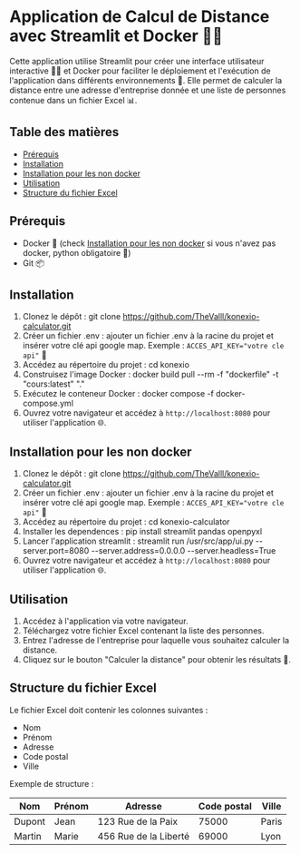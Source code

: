 # Application de Calcul de Distance avec Streamlit et Docker 🚀🌐

Cette application utilise Streamlit pour créer une interface utilisateur interactive 👨‍💻 et Docker pour faciliter le déploiement et l'exécution de l'application dans différents environnements 🐳. Elle permet de calculer la distance entre une adresse d'entreprise donnée et une liste de personnes contenue dans un fichier Excel 📊.

## Table des matières

- [Prérequis](#prérequis)
- [Installation](#installation)
- [Installation pour les non docker](#installation-pour-les-non-docker)
- [Utilisation](#utilisation)
- [Structure du fichier Excel](#structure-du-fichier-excel)

## Prérequis

- Docker 🐳 (check [Installation pour les non docker](#installation-pour-les-non-docker) si vous n'avez pas docker, python obligatoire 🐍)
- Git 📦

## Installation

1. Clonez le dépôt :
   git clone https://github.com/TheValll/konexio-calculator.git
2. Créer un fichier .env :
   ajouter un fichier .env à la racine du projet et insérer votre clé api google map. Exemple : `ACCES_API_KEY="votre cle api"` 🔑
3. Accédez au répertoire du projet :
   cd konexio
4. Construisez l'image Docker :
   docker build pull --rm -f "dockerfile" -t "cours:latest" "."
5. Exécutez le conteneur Docker :
   docker compose -f docker-compose.yml
6. Ouvrez votre navigateur et accédez à `http://localhost:8080` pour utiliser l'application 🌐.

## Installation pour les non docker

1. Clonez le dépôt :
   git clone https://github.com/TheValll/konexio-calculator.git
2. Créer un fichier .env :
   ajouter un fichier .env à la racine du projet et insérer votre clé api google map. Exemple : `ACCES_API_KEY="votre cle api"` 🔑
3. Accédez au répertoire du projet :
   cd konexio-calculator
4. Installer les dependences :
   pip install streamlit pandas openpyxl
5. Lancer l'application streamlit :
   streamlit run /usr/src/app/ui.py --server.port=8080 --server.address=0.0.0.0 --server.headless=True
6. Ouvrez votre navigateur et accédez à `http://localhost:8080` pour utiliser l'application 🌐.

## Utilisation

1. Accédez à l'application via votre navigateur.
2. Téléchargez votre fichier Excel contenant la liste des personnes.
3. Entrez l'adresse de l'entreprise pour laquelle vous souhaitez calculer la distance.
4. Cliquez sur le bouton "Calculer la distance" pour obtenir les résultats 📏.

## Structure du fichier Excel

Le fichier Excel doit contenir les colonnes suivantes :

- Nom
- Prénom
- Adresse
- Code postal
- Ville

Exemple de structure :

| Nom    | Prénom | Adresse               | Code postal | Ville |
| ------ | ------ | --------------------- | ----------- | ----- |
| Dupont | Jean   | 123 Rue de la Paix    | 75000       | Paris |
| Martin | Marie  | 456 Rue de la Liberté | 69000       | Lyon  |

